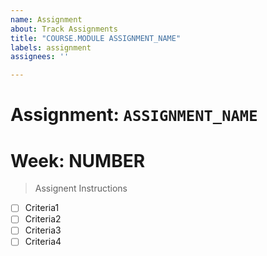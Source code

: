 ```yaml
---
name: Assignment
about: Track Assignments
title: "COURSE.MODULE ASSIGNMENT_NAME"
labels: assignment
assignees: ''

---
```


# Assignment: `ASSIGNMENT_NAME`
# Week: NUMBER

> Assignent Instructions

- [ ] Criteria1
- [ ] Criteria2
- [ ] Criteria3
- [ ] Criteria4
